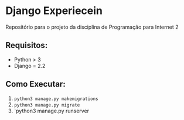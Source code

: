 # Django Experiecein

Repositório para o projeto da disciplina de Programação para Internet 2

## Requisitos:
* Python > 3
* Django = 2.2

## Como Executar:
1. `python3 manage.py makemigrations`
2. `python3 manage.py migrate`
3. `python3 manage.py runserver
